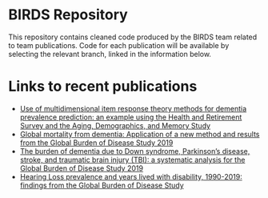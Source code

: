 # BIRDS Repository
This repository contains cleaned code produced by the BIRDS team related to team publications. Code for each publication will be available by selecting the relevant branch, linked in the information below.

# Links to recent publications
* [Use of multidimensional item response theory methods for dementia prevalence prediction: an example using the Health and Retirement Survey and the Aging, Demographics, and Memory Study](https://github.com/ihmeuw/birds/tree/dementia_bmc_2021)
* [Global mortality from dementia: Application of a new method and results from the Global Burden of Disease Study 2019](https://github.com/ihmeuw/birds/tree/dementia_alzheimersanddementia_2021)
* [The burden of dementia due to Down syndrome, Parkinson’s disease, stroke, and traumatic brain injury (TBI): a systematic analysis for the Global Burden of Disease Study 2019](https://github.com/ihmeuw/birds/tree/dementia_neuroepidemiology_2021)
* [Hearing Loss prevalence and years lived with disability, 1990-2019: findings from the Global Burden of Disease Study](https://github.com/ihmeuw/birds/tree/hearing_lancet_2021)
